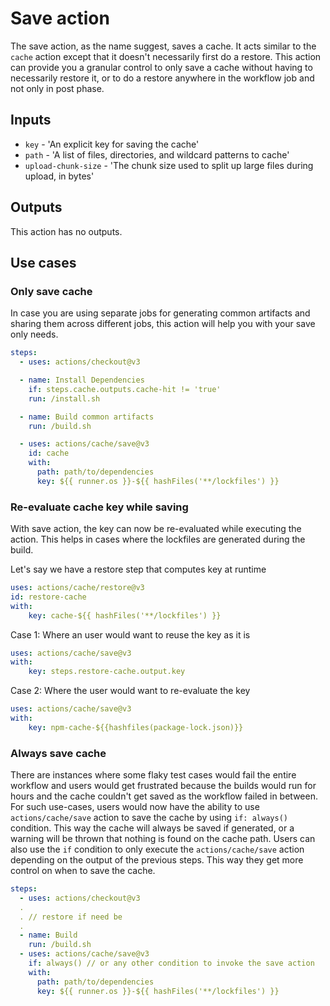 # Save action

The save action, as the name suggest, saves a cache. It acts similar to the `cache` action except that it doesn't necessarily first do a restore. This action can provide you a granular control to only save a cache without having to necessarily restore it, or to do a restore anywhere in the workflow job and not only in post phase.

## Inputs

* `key` - 'An explicit key for saving the cache'
* `path` - 'A list of files, directories, and wildcard patterns to cache'
* `upload-chunk-size` - 'The chunk size used to split up large files during upload, in bytes'

## Outputs

This action has no outputs.

## Use cases


### Only save cache

In case you are using separate jobs for generating common artifacts and sharing them across different jobs, this action will help you with your save only needs.

```yaml
steps:
  - uses: actions/checkout@v3

  - name: Install Dependencies
    if: steps.cache.outputs.cache-hit != 'true'
    run: /install.sh

  - name: Build common artifacts
    run: /build.sh

  - uses: actions/cache/save@v3
    id: cache
    with:
      path: path/to/dependencies
      key: ${{ runner.os }}-${{ hashFiles('**/lockfiles') }}
```

### Re-evaluate cache key while saving

With save action, the key can now be re-evaluated while executing the action. This helps in cases where the lockfiles are generated during the build.

Let's say we have a restore step that computes key at runtime

```yaml
uses: actions/cache/restore@v3
id: restore-cache
with:
    key: cache-${{ hashFiles('**/lockfiles') }}
```

Case 1: Where an user would want to reuse the key as it is
```yaml
uses: actions/cache/save@v3
with:
    key: steps.restore-cache.output.key
```

Case 2: Where the user would want to re-evaluate the key
```yaml
uses: actions/cache/save@v3
with:
    key: npm-cache-${{hashfiles(package-lock.json)}}
```

### Always save cache

There are instances where some flaky test cases would fail the entire workflow and users would get frustrated because the builds would run for hours and the cache couldn't get saved as the workflow failed in between. For such use-cases, users would now have the ability to use `actions/cache/save` action to save the cache by using `if: always()` condition. This way the cache will always be saved if generated, or a warning will be thrown that nothing is found on the cache path. Users can also use the `if` condition to only execute the `actions/cache/save` action depending on the output of the previous steps. This way they get more control on when to save the cache.

```yaml
steps:
  - uses: actions/checkout@v3
  .
  . // restore if need be
  .
  - name: Build
    run: /build.sh
  - uses: actions/cache/save@v3
    if: always() // or any other condition to invoke the save action
    with:
      path: path/to/dependencies
      key: ${{ runner.os }}-${{ hashFiles('**/lockfiles') }}
```

